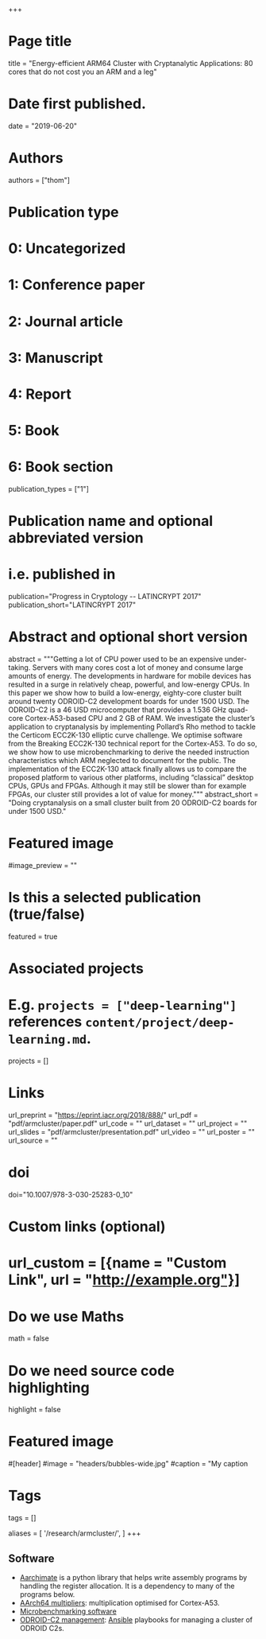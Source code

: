 +++
# Page title
title = "Energy-efficient ARM64 Cluster with Cryptanalytic Applications: 80 cores that do not cost you an ARM and a leg"

# Date first published.
date = "2019-06-20"

# Authors
authors = ["thom"]

# Publication type
# 0: Uncategorized
# 1: Conference paper
# 2: Journal article
# 3: Manuscript
# 4: Report
# 5: Book
# 6: Book section
publication_types = ["1"]

# Publication name and optional abbreviated version
# i.e. published in
publication="Progress in Cryptology -- LATINCRYPT 2017"
publication_short="LATINCRYPT 2017"

# Abstract and optional short version
abstract = """Getting a lot of CPU power used to be an expensive under-taking.
  Servers with many cores cost a lot of money and consume large amounts of energy.
  The developments in hardware for mobile devices has resulted in a surge in relatively cheap, powerful, and low-energy CPUs.
  In this paper we show how to build a low-energy, eighty-core cluster built around twenty ODROID-C2 development boards for under 1500 USD.
  The ODROID-C2 is a 46 USD microcomputer that provides a 1.536 GHz quad-core Cortex-A53-based CPU and 2 GB of RAM.
  We investigate the cluster’s application to cryptanalysis by implementing Pollard’s Rho method to tackle the Certicom ECC2K-130 elliptic curve challenge.
  We optimise software from the Breaking ECC2K-130 technical report for the Cortex-A53.
  To do so, we show how to use microbenchmarking to derive the needed instruction characteristics which ARM neglected to document for the public.
  The implementation of the ECC2K-130 attack finally allows us to compare the proposed platform to various other platforms, including “classical” desktop CPUs, GPUs and FPGAs.
  Although it may still be slower than for example FPGAs, our cluster still provides a lot of value for money."""
abstract_short = "Doing cryptanalysis on  a small cluster built from 20 ODROID-C2 boards for under 1500 USD."

# Featured image 
#image_preview = ""

# Is this a selected publication (true/false)
featured = true

# Associated projects
#   E.g. `projects = ["deep-learning"]` references `content/project/deep-learning.md`.
projects = []

# Links
url_preprint = "https://eprint.iacr.org/2018/888/"
url_pdf = "pdf/armcluster/paper.pdf"
url_code = ""
url_dataset = ""
url_project = ""
url_slides = "pdf/armcluster/presentation.pdf"
url_video = ""
url_poster = ""
url_source = ""

# doi
doi="10.1007/978-3-030-25283-0_10"

# Custom links (optional)
# url_custom = [{name = "Custom Link", url = "http://example.org"}]


# Do we use Maths
math = false

# Do we need source code highlighting
highlight = false

# Featured image
#[header]
#image = "headers/bubbles-wide.jpg"
#caption = "My caption

# Tags
tags = []

aliases = [
  '/research/armcluster/',
]
+++

## Software

* [Aarchimate][aarchimate] is a python library that helps write assembly programs by handling the register allocation.
It is a dependency to many of the programs below.
* [AArch64 multipliers][multipliers]: multiplication optimised for Cortex-A53.
* [Microbenchmarking software][microbenchmark]
* [ODROID-C2 management][ansibleplaybooks]: [Ansible][ansible] playbooks for managing a cluster of ODROID C2s.

[aarchimate]: https://github.com/thomwiggers/aarchimate/
[ansible]: https://docs.ansible.com/ansible/
[ansibleplaybooks]: https://github.com/thomwiggers/odroid-playbooks/
[microbenchmark]: https://github.com/thomwiggers/microbenchmark-aarch64/
[multipliers]: https://github.com/thomwiggers/aarch64_multipliers/
